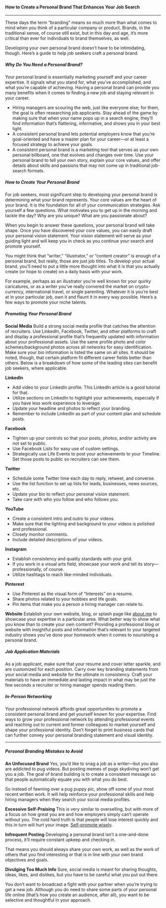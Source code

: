 #### How to Create a Personal Brand That Enhances Your Job Search
---

These days the term “branding” means so much more than what comes to mind when you think of a particular company or product. Brands, in the traditional sense, of course still exist, but in this day and age, it’s more critical than ever for individuals to brand themselves, as well.

Developing your own personal brand doesn’t have to be intimidating, though. Here’s a guide to help job seekers craft a personal brand.

##### Why Do You Need a Personal Brand?
Your personal brand is essentially marketing yourself and your career expertise. It signals what you stand for, what you’ve accomplished, and what you’re capable of achieving. Having a personal brand can provide you many benefits when it comes to finding a new job and staying relevant in your career.

- Hiring managers are scouring the web, just like everyone else; for them, the goal is often researching job applicants. Stay ahead of the game by making sure that when your name pops up in a search engine, they’ll find information that’s flattering, informative, and shows you in your best light.
- A consistent personal brand lets potential employers know that you’re goal-oriented and have a master plan for your career—or at least a focused strategy to achieve your goals.
- A consistent personal brand is a marketing tool that serves as your own personal billboard, one that evolves and changes over time. Use your personal brand to tell your own story, explain your core values, and offer details about skills and passions that may not come up in traditional job-search formats.

##### How to Create Your Personal Brand
For job seekers, most significant step to developing your personal brand is determining what your brand represents. Your core values are the heart of your brand. It is the foundation for all of your communication strategies. Ask yourself a few questions. What motivates you to get up in the morning and tackle the day? Why are you unique? What are you passionate about?

When you begin to answer these questions, your personal brand will take shape. Once you have discovered your core values, you can easily draft your personal vision statement. Your vision statement will serve as your guiding light and will keep you in check as you continue your search and promote yourself.

You might think that “writer,” “illustrator,” or “content creator” is enough of a personal brand, but really, those are just job titles. To develop your actual brand, you’ll need to put a little more thought into what it is that you actually create (or hope to create) on a daily basis with your work.

For example, perhaps as an illustrator you’re well known for your quirky caricatures, or as a writer you’ve really cornered the market on crypto-currency, international travel, or single parenting. Whatever it is you’re best at in your particular job, own it and flaunt it in every way possible. Here’s a few ways to promote your niche talents.

##### Promoting Your Personal Brand

**Social Media**
Build a strong social media profile that catches the attention of recruiters. Use LinkedIn, Facebook, Twitter, and other platforms to craft and display a professional profile that’s frequently updated with information about your professional assets. Use the same profile photo and color schemes/background photos across all networks for easy identification. Make sure your bio information is listed the same on all sites. It should be noted, though, that certain platform fit different career fields better than others. Below is a breakdown of how some of the leading sites can benefit job seekers, where applicable.

**LinkedIn**
  - Add video to your LinkedIn profile. This LinkedIn article is a good tutorial for that.
- Utilize sections on LinkedIn to highlight your achievements, especially if you have less work experience to leverage.
- Update your headline and photos to reflect your branding.
- Remember to include LinkedIn as part of your content plan and schedule posts.

**Facebook**
- Tighten up your controls so that your posts, photos, and/or activity are not set to public.
- Use Facebook Lists for easy use of custom settings.
- Strategically use Life Events to post your achievements to your Timeline. Set those posts to public so recruiters can see them.

**Twitter**
- Schedule some Twitter time each day to reply, retweet, and converse.
- Use the list function to set up lists for leads, businesses, news sources, etc.
- Update your bio to reflect your personal vision statement.
- Take care with who you follow and who follows you.

**YouTube**
- Create a consistent intro and outro to your videos.
- Make sure that the lighting and background to your videos is polished and professional.
- Closely monitor comments.
- Include detailed descriptions of your videos.

**Instagram**
- Establish consistency and quality standards with your grid.
- If you work in a visual arts field, showcase your work and tell its story—professionally, of course.
- Utilize hashtags to reach like-minded individuals.

**Pinterest**
- Use Pinterest as the visual form of “Interests” on a resume.
- Share photos related to your hobbies and life goals.
- Pin items that make you a person a hiring manager can relate to.

**Website**
Establish your own website, blog, or splash page like [about.me](https://about.me/) to showcase your expertise in a particular area. What better way to show what you know than to create your own content? Providing a professional blog or website with insightful posts and information that’s relevant to your targeted industry shows you’ve done your homework when it comes to nourishing a personal brand.

##### Job Application Materials
As a job applicant, make sure that your resume and cover letter sparkle, and are customized for each position. Carry over key branding statements from your social media and website for the ultimate in consistency. Craft your materials to have an immediate and lasting impact in what may be just the few seconds a recruiter or hiring manager spends reading them.

##### In-Person Networking
Your professional network affords great opportunities to promote a consistent personal brand and get yourself known for your expertise. Find ways to grow your professional network by attending professional events and reaching out to current and former colleagues to market yourself and shape your professional identity. Don’t forget to print business cards that can further convey your personal branding statement and visual identity.

---
##### Personal Branding Mistakes to Avoid

**An Unfocused Brand**
Yes, you’d like to snag a job as a writer—but you also are addicted to pug videos. But posting memes of pugs skydiving won’t get you a job. The goal of brand building is to create a consistent message so that people automatically equate you with what you do best.

So instead of fawning over a pug puppy pic, show off some of your most recent written work. It will help reinforce your professional skills and help hiring managers when they search your social media profiles.

**Excessive Self-Praising**
This is very similar to overselling, but with more of a focus on how great you are and how employers simply can’t operate without you. The cold hard truth is that people will lose interest quickly and this in turn will hurt your image. [Self-promote wisely](./self-marketing.md).

**Infrequent Posting**
Developing a personal brand isn’t a one-and-done process, it’ll require constant upkeep and checking in.

That means you should always share your own work, as well as the work of others that you find interesting or that is in line with your own brand objectives and goals.

**Divulging Too Much Info**
Sure, social media is meant for sharing thoughts, ideas, likes, and dislikes, but you have to be careful what you put out there.

You don’t want to broadcast a fight with your partner when you’re trying to get a new job. Although you do need to share some parts of your personal life online (that’s how you create an audience, after all), you want to be selective and thoughtful in your approach.

